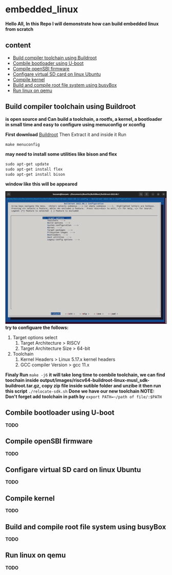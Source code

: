 # embedded_linux
**Hello All, In this Repo I will demonstrate how can build embedded linux from scratch**
## content 
- [Build compiler toolchain using Buildroot](#build-compiler-toolchain-using-Buildroot)
- [Combile bootloader using U-boot](#combile-bootloader-using-U-boot)
- [Compile openSBI firmware](#compile-openSBI-firmware)
- [Configare virtual SD card on linux Ubuntu](#configare-virtual-SD-card-on-linux-Ubuntu)
- [Compile kernel](#compile-kernel) 
- [Build and compile root file system using busyBox](#build-and-compile-root-file-system-using-busyBox)
- [Run linux on qemu](#Run-linux-on-qemu) 

## Build compiler toolchain using Buildroot
**is open source and Can build a toolchain, a rootfs, a kernel, a bootloader in small time
and easy to configure using menuconfig or xconfig**

**First download** [Buildroot](https://buildroot.org/)
Then Extract it and inside it Run 

```
make menuconfig
```
**may need to install some utilities like bison and flex**

```
sudo apt-get update
sudo apt-get install flex
sudo apt-get install bison
```

**window like this will be appeared** 

![](https://github.com/bassamkhamis/embedded_linux/blob/main/Buildroot.png)
**try to configuare the follows:**
1. Target options select
   1. Target Architecture > RISCV
   2. Target Architecture Size > 64-bit
2. Toolchain
   1. Kernel Headers > Linux 5.17.x kernel headers
   2. GCC compiler Version > gcc 11.x

**Finaly Run** `make -j6`
**it will take long time to combile toolchain, we can find toochain inside output/images/riscv64-buildroot-linux-musl_sdk-buildroot.tar.gz, copy zip file inside sutible folder and unzibe it then run this script** `./relocate-sdk.sh`
**Done we have our new toolchain
NOTE: Don't forget add toolchain in path by** `export PATH=~/path of file/:$PATH`

## Combile bootloader using U-boot
**TODO**


## Compile openSBI firmware
**TODO**


## Configare virtual SD card on linux Ubuntu 
**TODO**


## Compile kernel 

**TODO**

## Build and compile root file system using busyBox
**TODO**


## Run linux on qemu
**TODO**
